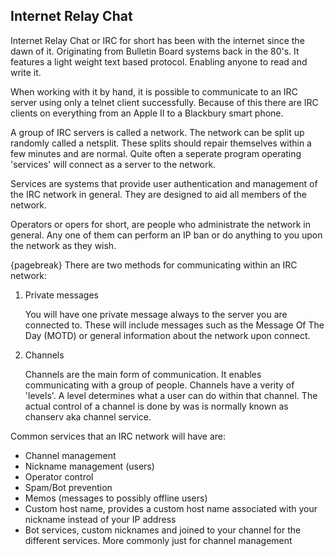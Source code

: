 ## Internet Relay Chat
Internet Relay Chat or IRC for short has been with the internet since the dawn of it. Originating from Bulletin Board systems back in the 80's. It features a light weight text based protocol. Enabling anyone to read and write it.

When working with it by hand, it is possible to communicate to an IRC server using only a telnet client successfully. Because of this there are IRC clients on everything from an Apple II to a Blackbury smart phone.

A group of IRC servers is called a network. The network can be split up randomly called a netsplit. These splits should repair themselves within a few minutes and are normal. Quite often a seperate program operating 'services' will connect as a server to the network.

Services are systems that provide user authentication and management of the IRC network in general. They are designed to aid all members of the network.

Operators or opers for short, are people who administrate the network in general. Any one of them can perform an IP ban or do anything to you upon the network as they wish.

{pagebreak}
There are two methods for communicating within an IRC network:

1. Private messages

   You will have one private message always to the server you are connected to. These will include messages such as the Message Of The Day (MOTD) or general information about the network upon connect.
2. Channels

   Channels are the main form of communication. It enables communicating with a group of people. Channels have a verity of 'levels'. A level determines what a user can do within that channel. The actual control of a channel is done by was is normally known as chanserv aka channel service.

Common services that an IRC network will have are:

* Channel management
* Nickname management (users)
* Operator control
* Spam/Bot prevention
* Memos (messages to possibly offline users)
* Custom host name, provides a custom host name associated with your nickname instead of your IP address
* Bot services, custom nicknames and joined to your channel for the different services. More commonly just for channel management


